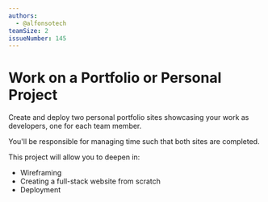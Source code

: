 ```yaml
---
authors:
  - @alfonsotech
teamSize: 2
issueNumber: 145
---
```


# Work on a Portfolio or Personal Project 

Create and deploy two personal portfolio sites showcasing your work as developers, one for each team member.

You'll be responsible for managing time such that both sites are completed.

This project will allow you to deepen in:
- Wireframing
- Creating a full-stack website from scratch
- Deployment
